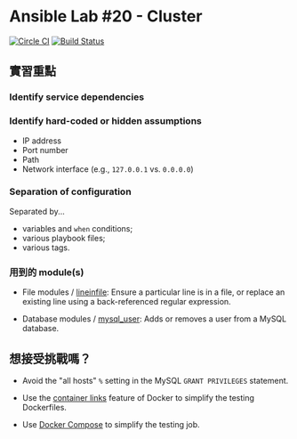 Ansible Lab #20 - Cluster
===

[![Circle CI](https://circleci.com/gh/softarch-school/ansible-workshop.svg?style=shield)](https://circleci.com/gh/softarch-school/ansible-workshop) [![Build Status](https://travis-ci.org/softarch-school/ansible-workshop.svg?branch=master)](https://travis-ci.org/softarch-school/ansible-workshop)


## 實習重點

### Identify service dependencies


### Identify hard-coded or hidden assumptions

- IP address
- Port number
- Path
- Network interface (e.g., `127.0.0.1` vs. `0.0.0.0`)



### Separation of configuration

Separated by...

- variables and `when` conditions;
- various playbook files;
- various tags.



### 用到的 module(s)

- File modules / [lineinfile](http://docs.ansible.com/ansible/lineinfile_module.html): Ensure a particular line is in a file, or replace an existing line using a back-referenced regular expression.

- Database modules / [mysql_user](http://docs.ansible.com/ansible/mysql_user_module.html): Adds or removes a user from a MySQL database.



## 想接受挑戰嗎？

- Avoid the "all hosts" `%` setting in the MySQL `GRANT PRIVILEGES` statement.

- Use the [container links](https://docs.docker.com/engine/userguide/networking/default_network/dockerlinks/) feature of Docker to simplify the testing Dockerfiles.

- Use [Docker Compose](https://github.com/docker/compose) to simplify the testing job.
